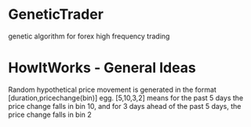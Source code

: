 # GeneticTrader
genetic algorithm for forex high frequency trading

# HowItWorks - General Ideas
Random hypothetical price movement is generated in the format [duration,pricechange(bin)] egg. [5,10,3,2] means for the past 5 days the price change falls in bin 10, and for 3 days ahead of the past 5 days, the price change falls in bin 2

